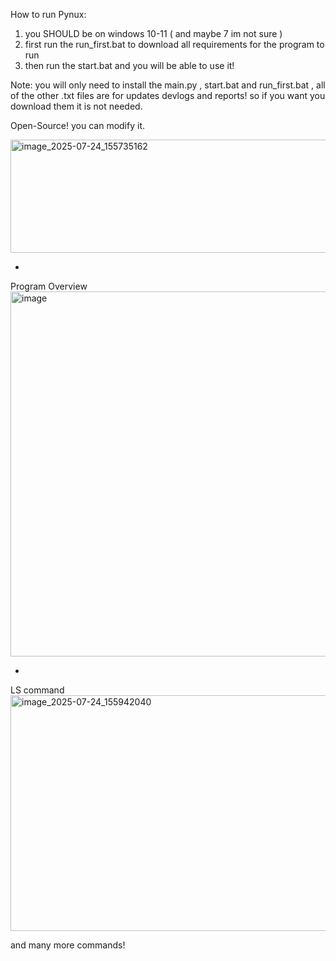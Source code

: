 How to run Pynux:
1) you SHOULD be on windows 10-11 ( and maybe 7 im not sure )
2) first run the run_first.bat to download all requirements for the program to run
3) then run the start.bat and you will be able to use it!

Note:
you will only need to install the main.py , start.bat and run_first.bat , all of the other .txt files are for updates devlogs and reports! so if you want you download them 
it is not needed.

Open-Source!
you can modify it.

<img width="634" height="181" alt="image_2025-07-24_155735162" src="https://github.com/user-attachments/assets/12adc83b-78de-41c8-b16d-bacaabe21e51" />

-

Program Overview
<img width="1077" height="584" alt="image" src="https://github.com/user-attachments/assets/63e775d7-26c1-40ae-981b-8ca5a95ba23e" />

-

LS command
<img width="1033" height="377" alt="image_2025-07-24_155942040" src="https://github.com/user-attachments/assets/cb896973-261b-4bb4-aed3-ebb4d99c47d4" />


and many more commands!
